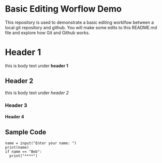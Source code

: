 # Basic Editing Worflow Demo
This repository is used to demonstrate a basic editing worklfow between a local git repository and github.  You will make some edits to this README.md file and explore how Git and Github works.

# Header 1
this is body text under **header 1**
## Header 2
this is body text under *header 2*
### Header 3
#### Header 4

## Sample Code
```
name = input("Enter your name: ")
print(name)
if name == "Beb":
  print("****")
```

